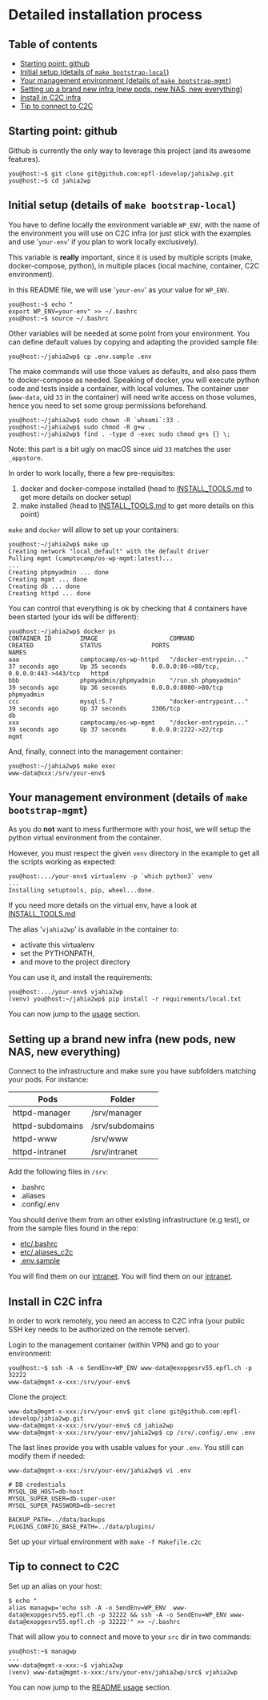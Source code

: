 Detailed installation process
=============================

Table of contents
-----------------

<!-- TOC -->

- [Starting point: github](#starting-point-github)
- [Initial setup (details of `make bootstrap-local`)](#initial-setup-details-of-make-bootstrap-local)
- [Your management environment (details of `make bootstrap-mgmt`)](#your-management-environment-details-of-make-bootstrap-mgmt)
- [Setting up a brand new infra (new pods, new NAS, new everything)](#setting-up-a-brand-new-infra-new-pods-new-nas-new-everything)
- [Install in C2C infra](#install-in-c2c-infra)
- [Tip to connect to C2C](#tip-to-connect-to-c2c)

<!-- /TOC -->

## Starting point: github

Github is currently the only way to leverage this project (and its awesome features).

    you@host:~$ git clone git@github.com:epfl-idevelop/jahia2wp.git
    you@host:~$ cd jahia2wp

## Initial setup (details of `make bootstrap-local`)

You have to define locally the environment variable `WP_ENV`, with the name of the environment you will use on C2C infra (or just stick with the examples and use '`your-env`' if you plan to work locally exclusively).

This variable is **really** important, since it is used by multiple scripts (make, docker-compose, python), in multiple places (local machine, container, C2C environment).

In this README file, we will use '`your-env`' as your value for `WP_ENV`.

    you@host:~$ echo "
    export WP_ENV=your-env" >> ~/.bashrc
    you@host:~$ source ~/.bashrc

Other variables will be needed at some point from your environment. You can define default values by copying and adapting the provided sample file:

    you@host:~/jahia2wp$ cp .env.sample .env

The make commands will use those values as defaults, and also pass them to docker-compose as needed. Speaking of docker, you will execute python code and tests inside a container, with local volumes. The container user (`www-data`, uid `33` in the container) will need write access on those volumes, hence you need to set some group permissions beforehand.

    you@host:~/jahia2wp$ sudo chown -R `whoami`:33 .
    you@host:~/jahia2wp$ sudo chmod -R g+w .
    you@host:~/jahia2wp$ find . -type d -exec sudo chmod g+s {} \;

Note: this part is a bit ugly on macOS since uid `33` matches the user `_appstore`.

In order to work locally, there a few pre-requisites:

1. docker and docker-compose installed (head to [INSTALL_TOOLS.md](./INSTALL_TOOLS.md) to get more details on docker setup)
1. make installed (head to [INSTALL_TOOLS.md](./INSTALL_TOOLS.md#make) to get more details on this point)

`make` and `docker` will allow to set up your containers:

    you@host:~/jahia2wp$ make up
    Creating network "local_default" with the default driver
    Pulling mgmt (camptocamp/os-wp-mgmt:latest)...
    ...
    Creating phpmyadmin ... done
    Creating mgmt ... done
    Creating db ... done
    Creating httpd ... done

You can control that everything is ok by checking that 4 containers have been started (your ids will be different):

    you@host:~/jahia2wp$ docker ps
    CONTAINER ID        IMAGE                    COMMAND                  CREATED             STATUS              PORTS                                      NAMES
    aaa                 camptocamp/os-wp-httpd   "/docker-entrypoin..."   37 seconds ago      Up 35 seconds       0.0.0.0:80->80/tcp, 0.0.0.0:443->443/tcp   httpd
    bbb                 phpmyadmin/phpmyadmin    "/run.sh phpmyadmin"     39 seconds ago      Up 36 seconds       0.0.0.0:8080->80/tcp                       phpmyadmin
    ccc                 mysql:5.7                "docker-entrypoint..."   39 seconds ago      Up 37 seconds       3306/tcp                                   db
    xxx                 camptocamp/os-wp-mgmt    "/docker-entrypoin..."   39 seconds ago      Up 37 seconds       0.0.0.0:2222->22/tcp                       mgmt

And, finally, connect into the management container:

    you@host:~/jahia2wp$ make exec
    www-data@xxx:/srv/your-env$

## Your management environment (details of `make bootstrap-mgmt`)

As you do **not** want to mess furthermore with your host, we will setup the python virtual environment from the container.

However, you must respect the given `venv` directory in the example to get all the scripts working as expected:

    you@host:.../your-env$ virtualenv -p `which python3` venv
    ...
    Installing setuptools, pip, wheel...done.

If you need more details on the virtual env, have a look at [INSTALL_TOOLS.md](./INSTALL_TOOLS.md#python-virtualenv)

The alias '`vjahia2wp`' is available in the container to:

- activate this virtualenv
- set the PYTHONPATH,
- and move to the project directory

You can use it, and install the requirements:

    you@host:.../your-env$ vjahia2wp
    (venv) you@host:~/jahia2wp$ pip install -r requirements/local.txt

You can now jump to the [usage](#usage) section.

## Setting up a brand new infra (new pods, new NAS, new everything)

Connect to the infrastructure and make sure you have subfolders matching your pods. For instance:

Pods | Folder
-----|-------
httpd-manager | /srv/manager
httpd-subdomains | /srv/subdomains
httpd-www | /srv/www
httpd-intranet | /srv/intranet

Add the following files in `/srv`:
- .bashrc
- .aliases
- .config/.env 

You should derive them from an other existing infrastructure (e.g test), or from the sample files found in the repo:

- [etc/.bashrc](../etc/.bashrc)
- [etc/.aliases_c2c](../etc/.aliases_c2c)
- [.env.sample](../etc/.env.sample)

You will find them on our [intranet](https://confluence.epfl.ch:8443/x/ngpqAw).
You will find them on our [intranet](https://confluence.epfl.ch:8443/x/ngpqAw).

## Install in C2C infra

In order to work remotely, you need an access to C2C infra (your public SSH key needs to be authorized on the remote server).

Login to the management container (within VPN) and go to your environment:

    you@host:~$ ssh -A -o SendEnv=WP_ENV www-data@exopgesrv55.epfl.ch -p 32222
    www-data@mgmt-x-xxx:/srv/your-env$

Clone the project:

    www-data@mgmt-x-xxx:/srv/your-env$ git clone git@github.com:epfl-idevelop/jahia2wp.git
    www-data@mgmt-x-xxx:/srv/your-env$ cd jahia2wp
    www-data@mgmt-x-xxx:/srv/your-env/jahia2wp$ cp /srv/.config/.env .env

The last lines provide you with usable values for your `.env`. You still can modify them if needed:

    www-data@mgmt-x-xxx:/srv/your-env/jahia2wp$ vi .env

    # DB credentials
    MYSQL_DB_HOST=db-host
    MYSQL_SUPER_USER=db-super-user
    MYSQL_SUPER_PASSWORD=db-secret

    BACKUP_PATH=../data/backups
    PLUGINS_CONFIG_BASE_PATH=../data/plugins/

Set up your virtual environment with `make -f Makefile.c2c`


## Tip to connect to C2C

Set up an alias on your host:

    $ echo "
    alias managwp='echo ssh -A -o SendEnv=WP_ENV  www-data@exopgesrv55.epfl.ch -p 32222 && ssh -A -o SendEnv=WP_ENV www-data@exopgesrv55.epfl.ch -p 32222'" >> ~/.bashrc

That will allow you to connect and move to your `src` dir in two commands:

    you@host:~$ managwp
    ...
    www-data@mgmt-x-xxx:~$ vjahia2wp
    (venv) www-data@mgmt-x-xxx:/srv/your-env/jahia2wp/src$ vjahia2wp

You can now jump to the [README usage](../README.md#usage) section.
